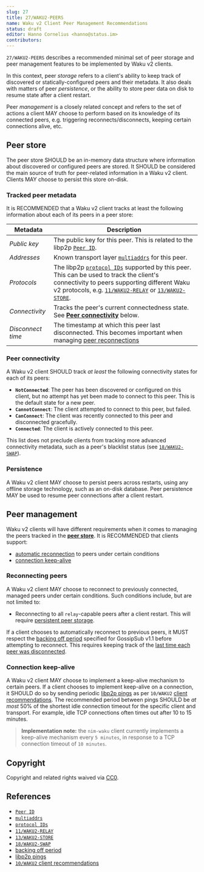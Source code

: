 ```yaml
---
slug: 27
title: 27/WAKU2-PEERS
name: Waku v2 Client Peer Management Recommendations
status: draft
editor: Hanno Cornelius <hanno@status.im>
contributors:
---
```


`27/WAKU2-PEERS` describes a recommended minimal set of peer storage and peer management features to be implemented by Waku v2 clients.

In this context, peer _storage_ refers to a client's ability to keep track of discovered or statically-configured peers and their metadata.
It also deals with matters of peer _persistence_,
or the ability to store peer data on disk to resume state after a client restart.

Peer _management_ is a closely related concept and refers to the set of actions a client MAY choose to perform based on its knowledge of its connected peers,
e.g. triggering reconnects/disconnects, keeping certain connections alive, etc.

## Peer store

The peer store SHOULD be an in-memory data structure where information about discovered or configured peers are stored.
It SHOULD be considered the main source of truth for peer-related information in a Waku v2 client.
Clients MAY choose to persist this store on-disk.

### Tracked peer metadata

It is RECOMMENDED that a Waku v2 client tracks at least the following information about each of its peers in a peer store:

| Metadata | Description  |
| --- | --- |
| _Public key_  | The public key for this peer. This is related to the libp2p [`Peer ID`](https://docs.libp2p.io/concepts/peer-id/). |
| _Addresses_ | Known transport layer [`multiaddrs`](https://docs.libp2p.io/concepts/addressing/) for this peer. |
| _Protocols_ | The libp2p [`protocol IDs`](https://docs.libp2p.io/concepts/protocols/#protocol-ids) supported by this peer. This can be used to track the client's connectivity to peers supporting different Waku v2 protocols, e.g. [`11/WAKU2-RELAY`](../../standards/core/11/RELAY.md) or [`13/WAKU2-STORE`](../../standards/core/13/STORE.md). |
| _Connectivity_ | Tracks the peer's current connectedness state. See [**Peer connectivity**](#peer-connectivity) below. |
| _Disconnect time_ | The timestamp at which this peer last disconnected. This becomes important when managing [peer reconnections](#reconnecting-peers) |

### Peer connectivity

A Waku v2 client SHOULD track _at least_ the following connectivity states for each of its peers:
 - **`NotConnected`**: The peer has been discovered or configured on this client,
 but no attempt has yet been made to connect to this peer.
 This is the default state for a new peer.
 - **`CannotConnect`**: The client attempted to connect to this peer, but failed.
 - **`CanConnect`**: The client was recently connected to this peer and disconnected gracefully.
 - **`Connected`**: The client is actively connected to this peer.

This list does not preclude clients from tracking more advanced connectivity metadata,
such as a peer's blacklist status (see [`18/WAKU2-SWAP`](../../standards/application/18/SWAP.md)).

### Persistence

A Waku v2 client MAY choose to persist peers across restarts,
using any offline storage technology, such as an on-disk database.
Peer persistence MAY be used to resume peer connections after a client restart.

## Peer management

Waku v2 clients will have different requirements when it comes to managing the peers tracked in the [**peer store**](#peer-store).
It is RECOMMENDED that clients support:
- [automatic reconnection](#reconnecting-peers) to peers under certain conditions
- [connection keep-alive](#connection-keep-alive)

### Reconnecting peers

A Waku v2 client MAY choose to reconnect to previously connected, managed peers under certain conditions.
Such conditions include, but are not limited to:
- Reconnecting to all `relay`-capable peers after a client restart. This will require [persistent peer storage](#persistence).

If a client chooses to automatically reconnect to previous peers,
it MUST respect the [backing off period](https://github.com/libp2p/specs/blob/master/pubsub/gossipsub/gossipsub-v1.1.md#prune-backoff-and-peer-exchange) specified for GossipSub v1.1 before attempting to reconnect.
This requires keeping track of the [last time each peer was disconnected](#tracked-peer-metadata).

### Connection keep-alive

A Waku v2 client MAY choose to implement a keep-alive mechanism to certain peers.
If a client chooses to implement keep-alive on a connection,
it SHOULD do so by sending periodic [libp2p pings](https://docs.libp2p.io/concepts/protocols/#ping) as per `10/WAKU2` [client recommendations](../../standards/core/10/WAKU2.md/#recommendations-for-clients).
The recommended period between pings SHOULD be _at most_ 50% of the shortest idle connection timeout for the specific client and transport.
For example, idle TCP connections often times out after 10 to 15 minutes.

> **Implementation note:** the `nim-waku` client currently implements a keep-alive mechanism every `5 minutes`,
in response to a TCP connection timeout of `10 minutes`.

## Copyright

Copyright and related rights waived via
[CC0](https://creativecommons.org/publicdomain/zero/1.0/).

## References

- [`Peer ID`](https://docs.libp2p.io/concepts/peer-id/)
- [`multiaddrs`](https://docs.libp2p.io/concepts/addressing/)
- [`protocol IDs`](https://docs.libp2p.io/concepts/protocols/#protocol-ids)
- [`11/WAKU2-RELAY`](../../standards/core/11/RELAY.md)
- [`13/WAKU2-STORE`](../../standards/core/13/STORE.md)
- [`18/WAKU2-SWAP`](../../standards/application/18/SWAP.md)
- [backing off period](https://github.com/libp2p/specs/blob/master/pubsub/gossipsub/gossipsub-v1.1.md#prune-backoff-and-peer-exchange)
- [libp2p pings](https://docs.libp2p.io/concepts/protocols/#ping)
- [`10/WAKU2` client recommendations](https://rfc.vac.dev/spec/10/#recommendations-for-clients)
